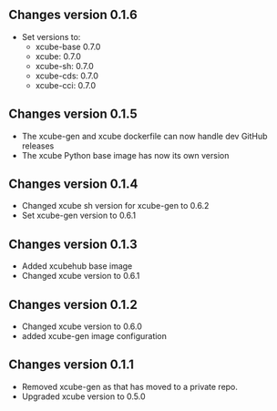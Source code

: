 ## Changes version 0.1.6

- Set versions to:
  - xcube-base 0.7.0
  - xcube: 0.7.0
  - xcube-sh: 0.7.0
  - xcube-cds: 0.7.0
  - xcube-cci: 0.7.0    

## Changes version 0.1.5

- The xcube-gen and xcube dockerfile can now handle 
  dev GitHub releases
- The xcube Python base image has now its own version  

## Changes version 0.1.4

* Changed xcube sh version for xcube-gen to 0.6.2
* Set xcube-gen version to 0.6.1

## Changes version 0.1.3

* Added xcubehub base image
* Changed xcube version to 0.6.1

## Changes version 0.1.2

* Changed xcube version to 0.6.0
* added xcube-gen image configuration 

## Changes version 0.1.1

* Removed xcube-gen as that has moved to a private repo. 
* Upgraded xcube version to 0.5.0 
